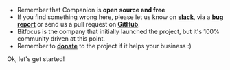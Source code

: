 * Remember that Companion is **open source and free**
* If you find something wrong here, please let us know on **[slack](https://bitfocus.io/api/slackinvite)**, via a **[bug report](https://github.com/bitfocus/companion/issues/new?template=bug_report.md)** or send us a pull request on **[GitHub](https://github.com/bitfocus/companion)**.
* Bitfocus is the company that initially launched the project, but it's 100% community driven at this point.
* Remember to **[donate](https://opencollective.com/companion)** to the project if it helps your business :)

Ok, let's get started!